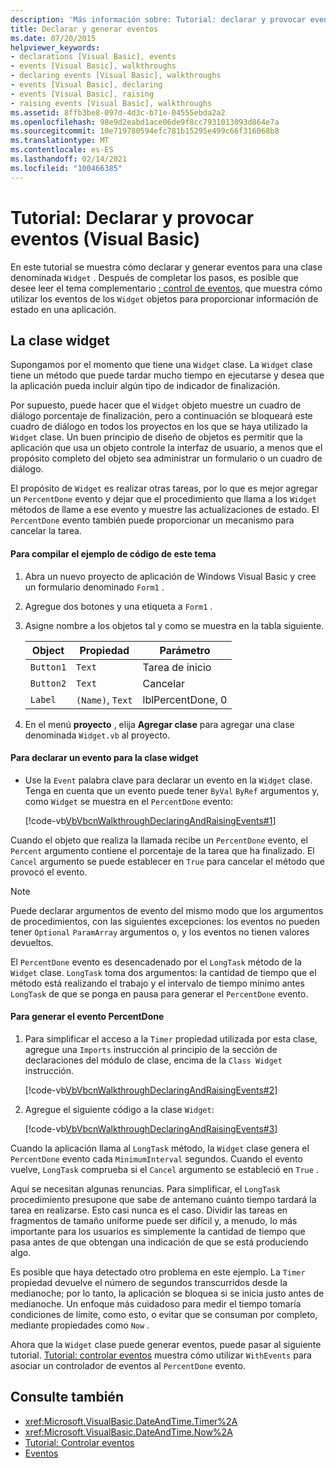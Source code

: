 ```yaml
---
description: 'Más información sobre: Tutorial: declarar y provocar eventos (Visual Basic)'
title: Declarar y generar eventos
ms.date: 07/20/2015
helpviewer_keywords:
- declarations [Visual Basic], events
- events [Visual Basic], walkthroughs
- declaring events [Visual Basic], walkthroughs
- events [Visual Basic], declaring
- events [Visual Basic], raising
- raising events [Visual Basic], walkthroughs
ms.assetid: 8ffb3be8-097d-4d3c-b71e-04555ebda2a2
ms.openlocfilehash: 98e9d2eabd1ace06de9f8cc7931013093d864e7a
ms.sourcegitcommit: 10e719780594efc781b15295e499c66f316068b8
ms.translationtype: MT
ms.contentlocale: es-ES
ms.lasthandoff: 02/14/2021
ms.locfileid: "100466385"
---
```

# <a name="walkthrough-declaring-and-raising-events-visual-basic"></a>Tutorial: Declarar y provocar eventos (Visual Basic)

En este tutorial se muestra cómo declarar y generar eventos para una clase denominada `Widget` . Después de completar los pasos, es posible que desee leer el tema complementario [: control de eventos](walkthrough-handling-events.md), que muestra cómo utilizar los eventos de los `Widget` objetos para proporcionar información de estado en una aplicación.  
  
## <a name="the-widget-class"></a>La clase widget  

 Supongamos por el momento que tiene una `Widget` clase. La `Widget` clase tiene un método que puede tardar mucho tiempo en ejecutarse y desea que la aplicación pueda incluir algún tipo de indicador de finalización.  
  
 Por supuesto, puede hacer que el `Widget` objeto muestre un cuadro de diálogo porcentaje de finalización, pero a continuación se bloqueará este cuadro de diálogo en todos los proyectos en los que se haya utilizado la `Widget` clase. Un buen principio de diseño de objetos es permitir que la aplicación que usa un objeto controle la interfaz de usuario, a menos que el propósito completo del objeto sea administrar un formulario o un cuadro de diálogo.  
  
 El propósito de `Widget` es realizar otras tareas, por lo que es mejor agregar un `PercentDone` evento y dejar que el procedimiento que llama a los `Widget` métodos de llame a ese evento y muestre las actualizaciones de estado. El `PercentDone` evento también puede proporcionar un mecanismo para cancelar la tarea.  
  
#### <a name="to-build-the-code-example-for-this-topic"></a>Para compilar el ejemplo de código de este tema  
  
1. Abra un nuevo proyecto de aplicación de Windows Visual Basic y cree un formulario denominado `Form1` .  
  
2. Agregue dos botones y una etiqueta a `Form1` .  
  
3. Asigne nombre a los objetos tal y como se muestra en la tabla siguiente.  
  
    |Object|Propiedad|Parámetro|  
    |------------|--------------|-------------|  
    |`Button1`|`Text`|Tarea de inicio|  
    |`Button2`|`Text`|Cancelar|  
    |`Label`|`(Name)`, `Text`|lblPercentDone, 0|  
  
4. En el menú **proyecto** , elija **Agregar clase** para agregar una clase denominada `Widget.vb` al proyecto.  
  
#### <a name="to-declare-an-event-for-the-widget-class"></a>Para declarar un evento para la clase widget  
  
- Use la `Event` palabra clave para declarar un evento en la `Widget` clase. Tenga en cuenta que un evento puede tener `ByVal` `ByRef` argumentos y, como `Widget` se muestra en el `PercentDone` evento:  
  
     [!code-vb[VbVbcnWalkthroughDeclaringAndRaisingEvents#1](~/samples/snippets/visualbasic/VS_Snippets_VBCSharp/VbVbcnWalkthroughDeclaringAndRaisingEvents/VB/Widget.vb#1)]  
  
 Cuando el objeto que realiza la llamada recibe un `PercentDone` evento, el `Percent` argumento contiene el porcentaje de la tarea que ha finalizado. El `Cancel` argumento se puede establecer en `True` para cancelar el método que provocó el evento.  
  
> [!NOTE]
> Puede declarar argumentos de evento del mismo modo que los argumentos de procedimientos, con las siguientes excepciones: los eventos no pueden tener `Optional` `ParamArray` argumentos o, y los eventos no tienen valores devueltos.  
  
 El `PercentDone` evento es desencadenado por el `LongTask` método de la `Widget` clase. `LongTask` toma dos argumentos: la cantidad de tiempo que el método está realizando el trabajo y el intervalo de tiempo mínimo antes `LongTask` de que se ponga en pausa para generar el `PercentDone` evento.  
  
#### <a name="to-raise-the-percentdone-event"></a>Para generar el evento PercentDone  
  
1. Para simplificar el acceso a la `Timer` propiedad utilizada por esta clase, agregue una `Imports` instrucción al principio de la sección de declaraciones del módulo de clase, encima de la `Class Widget` instrucción.  
  
     [!code-vb[VbVbcnWalkthroughDeclaringAndRaisingEvents#2](~/samples/snippets/visualbasic/VS_Snippets_VBCSharp/VbVbcnWalkthroughDeclaringAndRaisingEvents/VB/Widget.vb#2)]  
  
2. Agregue el siguiente código a la clase `Widget`:  
  
     [!code-vb[VbVbcnWalkthroughDeclaringAndRaisingEvents#3](~/samples/snippets/visualbasic/VS_Snippets_VBCSharp/VbVbcnWalkthroughDeclaringAndRaisingEvents/VB/Widget.vb#3)]  
  
 Cuando la aplicación llama al `LongTask` método, la `Widget` clase genera el `PercentDone` evento cada `MinimumInterval` segundos. Cuando el evento vuelve, `LongTask` comprueba si el `Cancel` argumento se estableció en `True` .  
  
 Aquí se necesitan algunas renuncias. Para simplificar, el `LongTask` procedimiento presupone que sabe de antemano cuánto tiempo tardará la tarea en realizarse. Esto casi nunca es el caso. Dividir las tareas en fragmentos de tamaño uniforme puede ser difícil y, a menudo, lo más importante para los usuarios es simplemente la cantidad de tiempo que pasa antes de que obtengan una indicación de que se está produciendo algo.  
  
 Es posible que haya detectado otro problema en este ejemplo. La `Timer` propiedad devuelve el número de segundos transcurridos desde la medianoche; por lo tanto, la aplicación se bloquea si se inicia justo antes de medianoche. Un enfoque más cuidadoso para medir el tiempo tomaría condiciones de límite, como esto, o evitar que se consuman por completo, mediante propiedades como `Now` .  
  
 Ahora que la `Widget` clase puede generar eventos, puede pasar al siguiente tutorial. [Tutorial: controlar eventos](walkthrough-handling-events.md) muestra cómo utilizar `WithEvents` para asociar un controlador de eventos al `PercentDone` evento.  
  
## <a name="see-also"></a>Consulte también

- <xref:Microsoft.VisualBasic.DateAndTime.Timer%2A>
- <xref:Microsoft.VisualBasic.DateAndTime.Now%2A>
- [Tutorial: Controlar eventos](walkthrough-handling-events.md)
- [Eventos](index.md)
